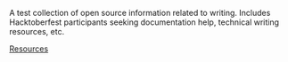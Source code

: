 A test collection of open source information related to writing. Includes Hacktoberfest participants seeking documentation help, technical writing resources, etc.

[Resources](/resources)
